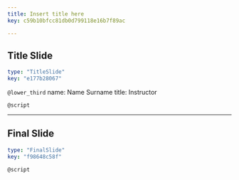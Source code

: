 ```yaml
---
title: Insert title here
key: c59b10bfcc81db0d799118e16b7f89ac

---
```

## Title Slide

```yaml
type: "TitleSlide"
key: "e177b28067"
```

`@lower_third`
name: Name Surname
title: Instructor


`@script`



---
## Final Slide

```yaml
type: "FinalSlide"
key: "f98648c58f"
```

`@script`


